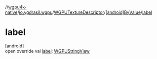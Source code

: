 //[wgpu4k-native](../../../../index.md)/[io.ygdrasil.wgpu](../../index.md)/[WGPUTextureDescriptor](../index.md)/[[android]ByValue](index.md)/[label](label.md)

# label

[android]\
open override val [label](label.md): [WGPUStringView](../../-w-g-p-u-string-view/index.md)